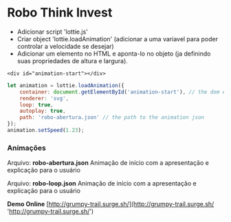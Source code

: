 # Robo Think Invest

-   Adicionar script 'lottie.js'
-   Criar object 'lottie.loadAnimation'
    (adicionar a uma variavel para poder controlar a velocidade se desejar)
-   Adicionar um elemento no HTML e aponta-lo no objeto (ja definindo suas propriedades de altura e largura).

`<div id="animation-start"></div>`

```javascript
let animation = lottie.loadAnimation({
    container: document.getElementById('animation-start'), // the dom element that will contain the animation
    renderer: 'svg',
    loop: true,
    autoplay: true,
    path: 'robo-abertura.json' // the path to the animation json
});
animation.setSpeed(1.23);
```

### Animações

Arquivo: **robo-abertura.json**
Animação de início com a apresentação e explicação para o usuário

Arquivo: **robo-loop.json**
Animação de início com a apresentação e explicação para o usuário

**Demo Online**
[http://grumpy-trail.surge.sh/](http://grumpy-trail.surge.sh/ 'http://grumpy-trail.surge.sh/')
